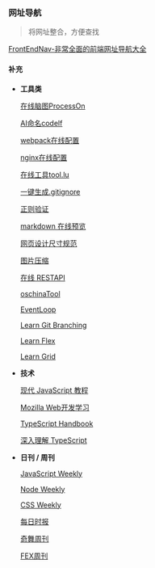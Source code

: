 ### 网址导航

> 将网址整合，方便查找

[FrontEndNav-非常全面的前端网址导航大全](https://nav.web-hub.cn/)

#### 补充

- **工具类**

  [在线脑图ProcessOn](https://www.processon.com/)

  [AI命名codelf](https://unbug.github.io/codelf/)

  [webpack在线配置](https://createapp.dev/)

  [nginx在线配置](https://nginxconfig.io/)

  [在线工具tool.lu](https://tool.lu/)

  [一键生成.gitignore](http://localhost:8080/vuepress/SiteNav/www.gitignore.io)

  [正则验证](https://regexr.com/)

  [markdown 在线预览](http://blog.didispace.com/tools/online-markdown/)

  [网页设计尺寸规范](http://www.tuyiyi.com/cc/)

  [图片压缩](https://shrinkme.app/)

  [在线 RESTAPI](http://jsonplaceholder.typicode.com/)

  [oschinaTool](https://tool.oschina.net/)

  [EventLoop](http://latentflip.com/loupe/?code=JC5vbignYnV0dG9uJywgJ2NsaWNrJywgZnVuY3Rpb24gb25DbGljaygpIHsKICAgIHNldFRpbWVvdXQoZnVuY3Rpb24gdGltZXIoKSB7CiAgICAgICAgY29uc29sZS5sb2coJ1lvdSBjbGlja2VkIHRoZSBidXR0b24hJyk7ICAgIAogICAgfSwgMjAwMCk7Cn0pOwoKY29uc29sZS5sb2coIkhpISIpOwoKc2V0VGltZW91dChmdW5jdGlvbiB0aW1lb3V0KCkgewogICAgY29uc29sZS5sb2coIkNsaWNrIHRoZSBidXR0b24hIik7Cn0sIDUwMDApOwoKY29uc29sZS5sb2coIldlbGNvbWUgdG8gbG91cGUuIik7!!!)

  [Learn Git Branching](https://learngitbranching.js.org/)

  [Learn Flex](http://flexboxfroggy.com/)

  [Learn Grid](http://cssgridgarden.com/)

- **技术**

  [现代 JavaScript 教程](https://zh.javascript.info/)

  [Mozilla Web开发学习](https://developer.mozilla.org/zh-CN/docs/learn)

  [TypeScript Handbook](https://zhongsp.gitbooks.io/typescript-handbook/)

  [深入理解 TypeScript](https://jkchao.github.io/typescript-book-chinese/)

- **日刊 / 周刊**

  [JavaScript Weekly](https://javascriptweekly.com/)

  [Node Weekly](https://nodeweekly.com/)

  [CSS Weekly](https://css-weekly.com/)

  [每日时报](https://wubaiqing.github.io/zaobao/)

  [奇舞周刊](https://weekly.75team.com/)

  [FEX周刊](http://fex.baidu.com/weekly/)